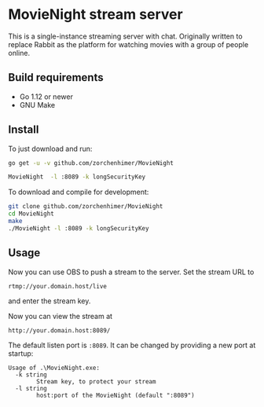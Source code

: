# MovieNight stream server

This is a single-instance streaming server with chat.  Originally written to
replace Rabbit as the platform for watching movies with a group of people
online.

## Build requirements

- Go 1.12 or newer
- GNU Make

## Install

To just download and run:
```bash
go get -u -v github.com/zorchenhimer/MovieNight

MovieNight  -l :8089 -k longSecurityKey
```

To download and compile for development:
```bash
git clone github.com/zorchenhimer/MovieNight
cd MovieNight
make
./MovieNight -l :8089 -k longSecurityKey
```

## Usage

Now you can use OBS to push a stream to the server.  Set the stream URL to
```text
rtmp://your.domain.host/live
```
and enter the stream key.

Now you can view the stream at

```text
http://your.domain.host:8089/
```

The default listen port is `:8089`.  It can be changed by providing a new port
at startup:

```text
Usage of .\MovieNight.exe:
  -k string
        Stream key, to protect your stream
  -l string
        host:port of the MovieNight (default ":8089")
```
